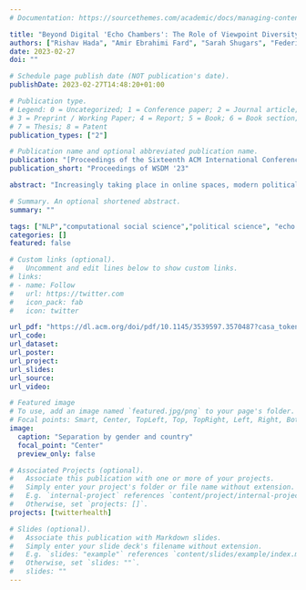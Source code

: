 ```yaml
---
# Documentation: https://sourcethemes.com/academic/docs/managing-content/

title: "Beyond Digital 'Echo Chambers': The Role of Viewpoint Diversity in Political Discussion"
authors: ["Rishav Hada", "Amir Ebrahimi Fard", "Sarah Shugars", "Federico Bianchi", "Patricia Rossini", "Dirk Hovy", "Rebekah Tromble", "Nava Tintareva"]
date: 2023-02-27
doi: ""

# Schedule page publish date (NOT publication's date).
publishDate: 2023-02-27T14:48:20+01:00

# Publication type.
# Legend: 0 = Uncategorized; 1 = Conference paper; 2 = Journal article;
# 3 = Preprint / Working Paper; 4 = Report; 5 = Book; 6 = Book section;
# 7 = Thesis; 8 = Patent
publication_types: ["2"]

# Publication name and optional abbreviated publication name.
publication: "[Proceedings of the Sixteenth ACM International Conference on Web Search and Data Mining](https://dl.acm.org/doi/abs/10.1145/3539597.3570487)"
publication_short: "Proceedings of WSDM '23"

abstract: "Increasingly taking place in online spaces, modern political conversations are typically perceived to be unproductively affirming---siloed in so called "echo chambers" of exclusively like-minded discussants. Yet, to date we lack sufficient means to measure viewpoint diversity in conversations. To this end, in this paper, we operationalize two viewpoint metrics proposed for recommender systems and adapt them to the context of social media conversations. This is the first study to apply these two metrics (Representation and Fragmentation) to real world data and to consider the implications for online conversations specifically. We apply these measures to two topics---daylight savings time (DST), which serves as a control, and the more politically polarized topic of immigration. We find that the diversity scores for both Fragmentation and Representation are lower for immigration than for DST. Further, we find that while pro-immigrant views receive consistent pushback on the platform, anti-immigrant views largely operate within echo chambers. We observe less severe yet similar patterns for DST. Taken together, Representation and Fragmentation paint a meaningful and important new picture of viewpoint diversity."

# Summary. An optional shortened abstract.
summary: ""

tags: ["NLP","computational social science","political science", "echo chambers"]
categories: []
featured: false

# Custom links (optional).
#   Uncomment and edit lines below to show custom links.
# links:
# - name: Follow
#   url: https://twitter.com
#   icon_pack: fab
#   icon: twitter

url_pdf: "https://dl.acm.org/doi/pdf/10.1145/3539597.3570487?casa_token=BSQOnTCE5cIAAAAA:njBNn74CDLXozFZRIbzieIhgONR85VjEBoJ89fkQO_jZA5cW53mX57QBSoFyXTR8vDUtYiGLZ6s"
url_code:
url_dataset:
url_poster:
url_project:
url_slides:
url_source:
url_video:

# Featured image
# To use, add an image named `featured.jpg/png` to your page's folder.
# Focal points: Smart, Center, TopLeft, Top, TopRight, Left, Right, BottomLeft, Bottom, BottomRight.
image:
  caption: "Separation by gender and country"
  focal_point: "Center"
  preview_only: false

# Associated Projects (optional).
#   Associate this publication with one or more of your projects.
#   Simply enter your project's folder or file name without extension.
#   E.g. `internal-project` references `content/project/internal-project/index.md`.
#   Otherwise, set `projects: []`.
projects: [twitterhealth]

# Slides (optional).
#   Associate this publication with Markdown slides.
#   Simply enter your slide deck's filename without extension.
#   E.g. `slides: "example"` references `content/slides/example/index.md`.
#   Otherwise, set `slides: ""`.
#   slides: ""
---
```

